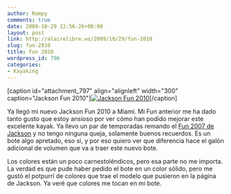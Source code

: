 ```yaml
---
author: Rompy
comments: true
date: 2009-10-29 22:56:26+00:00
layout: post
link: http://alairelibre.ws/2009/10/29/fun-2010
slug: fun-2010
title: Fun 2010
wordpress_id: 796
categories:
- Kayaking
---
```


[caption id="attachment_797" align="alignleft" width="300" caption="Jackson Fun 2010"][![Jackson Fun 2010](http://alairelibre.ws/wp-content/uploads/2009/10/kayaks-2010funseries-300x118.jpg)](http://alairelibre.ws/wp-content/uploads/2009/10/kayaks-2010funseries.jpg)[/caption]

Ya llegó mi nuevo Jackson Fun 2010 a Miami. Mi Fun anterior me ha dado tanto gusto que estoy ansioso por ver cómo han podido mejorar este excelente kayak. Ya llevo un par de temporadas remando el [Fun 2007 de Jackson](http://www.jacksonkayak.com/kayaks/product.cfm?product=2010funseries) y no tengo ninguna queja, solamente buenos recuerdos. Es un bote algo apretado, eso si, y por eso quiero ver que diferencia hace el galón adicional de volumen que va a traer este nuevo bote.

Los colores están un poco carnestoléndicos, pero esa parte no me importa. La verdad es que pude haber pedido el bote en un color sólido, pero me gustó el potpurrí de colores que trae el modelo que pusieron en la página de Jackson. Ya veré que colores me tocan en mi bote.

